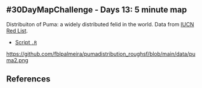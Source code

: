 ## #30DayMapChallenge - Days 13: 5 minute map 

Distribuiton of Puma: a widely distributed felid in the world. Data from [IUCN Red List](https://www.iucnredlist.org/en).  
 
- [Script `.R`](https://github.com/fblpalmeira/pumadistribution_roughsf/blob/main/data/pumadistribution_roughsf.R)

<https://github.com/fblpalmeira/pumadistribution_roughsf/blob/main/data/puma2.png>

## References
